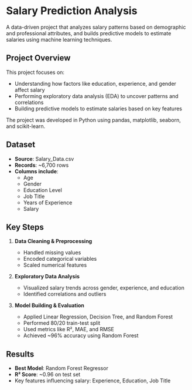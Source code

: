 #  Salary Prediction Analysis

A data-driven project that analyzes salary patterns based on demographic and professional attributes, and builds predictive models to estimate salaries using machine learning techniques.

##  Project Overview

This project focuses on:
- Understanding how factors like education, experience, and gender affect salary
- Performing exploratory data analysis (EDA) to uncover patterns and correlations
- Building predictive models to estimate salaries based on key features

The project was developed in Python using pandas, matplotlib, seaborn, and scikit-learn.

##  Dataset

- **Source**: Salary_Data.csv  
- **Records**: ~6,700 rows  
- **Columns include**:
  - Age
  - Gender
  - Education Level
  - Job Title
  - Years of Experience
  - Salary


##  Key Steps

1. **Data Cleaning & Preprocessing**  
   - Handled missing values
   - Encoded categorical variables
   - Scaled numerical features

2. **Exploratory Data Analysis**  
   - Visualized salary trends across gender, experience, and education
   - Identified correlations and outliers

3. **Model Building & Evaluation**  
   - Applied Linear Regression, Decision Tree, and Random Forest
   - Performed 80/20 train-test split
   - Used metrics like R², MAE, and RMSE
   - Achieved ~96% accuracy using Random Forest


##  Results

- **Best Model**: Random Forest Regressor
- **R² Score**: ~0.96 on test set
- Key features influencing salary: Experience, Education, Job Title
